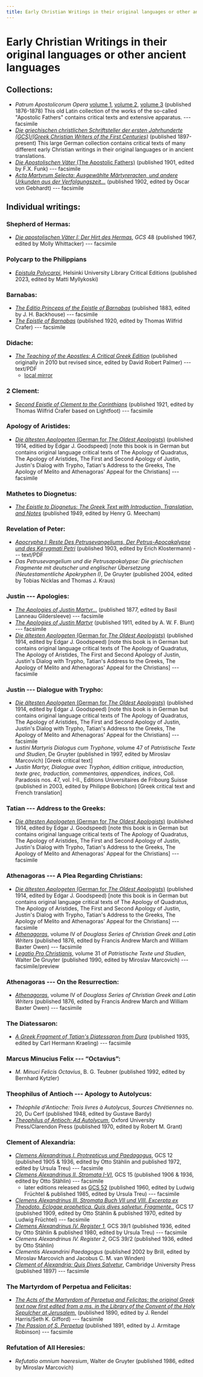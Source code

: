 ```yaml
---
title: Early Christian Writings in their original languages or other ancient languages
---
```


# Early Christian Writings in their original languages or other ancient languages

## Collections:

* *Patrum Apostolicorum Opera* [volume 1](https://books.google.com/books?id=7hQ-AAAAYAAJ), [volume 2](https://books.google.com/books?id=WRU-AAAAYAAJ), [volume 3](https://books.google.com/books?id=bB4-AAAAYAAJ) (published 1876-1878) This old Latin collection of the works of the so-called "Apostolic Fathers" contains critical texts and extensive apparatus. --- facsimile
* [*Die griechischen christlichen Schriftsteller der ersten Jahrhunderte (GCS)/(Greek Christian Writers of the First Centuries)*](https://bibelexegese.bbaw.de/publikationsreihen/gcs/) (published 1897-present) This large German collection contains critical texts of many different early Christian writings in their original languages or in ancient translations.
* [*Die Apostolischen Väter* (The Apostolic Fathers)](https://archive.org/details/dieapostolischen00clem) (published 1901, edited by F.X. Funk) --- facsimile
* [*Acta Martyrum Selecta: Ausgewählte Märtyreracten, und andere Urkunden aus der Verfolgungszeit...*](https://archive.org/details/actamartyrumsel00gebhgoog) (published 1902, edited by Oscar von Gebhardt) --- facsimile

## Individual writings:

### Shepherd of Hermas:

* [*Die apostolischen Väter I: Der Hirt des Hermas*](https://www.degruyter.com/document/doi/10.1515/9783110299199/html), *GCS* 48 (published 1967, edited by Molly Whittacker) --- facsimile

### Polycarp to the Philippians

* [*Epistula Polycarpi*](https://libraryguides.helsinki.fi/hulce_epistula_polycarpi/), Helsinki University Library Critical Editions (published 2023, edited by Matti Myllykoski)

### Barnabas:
* [*The Editio Princeps of the Epistle of Barnabas*](https://archive.org/details/editioprincepsof00barn) (published 1883, edited by J. H. Backhouse) --- facsimile
* [*The Epistle of Barnabas*](https://books.google.com/books?id=8ktOAAAAYAAJ) (published 1920, edited by Thomas Wilfrid Crafer) --- facsimile

### Didache:
* [*The Teaching of the Apostles: A Critical Greek Edition*](http://bibletranslation.ws/trans/didache.pdf) (published originally in 2010 but revised since, edited by David Robert Palmer) --- text/PDF
  * [local mirror](didache_palmer.pdf)

### 2 Clement:
* [*Second Epistle of Clement to the Corinthians*](https://archive.org/details/secondepistleofc00clemuoft) (published 1921, edited by Thomas Wilfrid Crafer based on Lightfoot) --- facsimile

### Apology of Aristides:
* [*Die ältesten Apologeten* (German for *The Oldest Apologists*)](http://files.xpian.info/diealtestenapologeten.pdf) (published 1914, editied by Edgar J. Goodspeed) [note this book is in German but contains original language critical texts of The Apology of Quadratus, The Apology of Aristides, The First and Second Apology of Justin, Justin's Dialog with Trypho, Tatian's Address to the Greeks, The Apology of Melito and Athenagoras' Appeal for the Christians] --- facsimile

### Mathetes to Diognetus:
* [*The Epistle to Diognetus: The Greek Text with Introduction, Translation, and Notes*](eng/diognetus_meecham.html) (published 1949, edited by Henry G. Meecham)

### Revelation of Peter:
* [*Apocrypha I: Reste Des Petrusevangeliums, Der Petrus-Apocakalypse und des Kerygmati Petri*](apocalypse_of_peter_klostermann.pdf) (published 1903, edited by Erich Klostermann) --- text/PDF
* *Das Petrusevangelium und die Petrusapokalypse: Die griechischen Fragmente mit deutscher und englischer Übersetzung (Neutestamentliche Apokryphen I)*, De Gruyter (published 2004, edited by Tobias Nicklas and Thomas J. Kraus)

### Justin --- Apologies:
* [*The Apologies of Justin Martyr...*](https://archive.org/details/apologiesofjusti00just) (published 1877, edited by Basil Lanneau Gildersleeve) --- facsimile
* [*The Apologies of Justin Martyr*](https://archive.org/details/apologiesofjust00just) (published 1911, edited by A. W. F. Blunt) --- facsimile
* [*Die ältesten Apologeten* (German for *The Oldest Apologists*)](http://files.xpian.info/diealtestenapologeten.pdf) (published 1914, edited by Edgar J. Goodspeed) [note this book is in German but contains original language critical texts of The Apology of Quadratus, The Apology of Aristides, The First and Second Apology of Justin, Justin's Dialog with Trypho, Tatian's Address to the Greeks, The Apology of Melito and Athenagoras' Appeal for the Christians] --- facsimile

### Justin --- Dialogue with Trypho:
* [*Die ältesten Apologeten* (German for *The Oldest Apologists*)](http://files.xpian.info/diealtestenapologeten.pdf) (published 1914, edited by Edgar J. Goodspeed) [note this book is in German but contains original language critical texts of The Apology of Quadratus, The Apology of Aristides, The First and Second Apology of Justin, Justin's Dialog with Trypho, Tatian's Address to the Greeks, The Apology of Melito and Athenagoras' Appeal for the Christians] --- facsimile
* *Iustini Martyris Dialogus cum Tryphone*, volume 47 of *Patristische Texte und Studien*, De Gruyter (published in 1997, edited by Miroslav Marcovich) [Greek critical text]
* *Justin Martyr, Dialogue avec Tryphon, édition critique, introduction, texte grec, traduction, commentaires, appendices, indices*, Coll. Paradosis nos. 47, vol. I-II., Editions Universitaires de Fribourg Suisse (published in 2003, edited by Philippe Bobichon) [Greek critical text and French translation]

### Tatian --- Address to the Greeks:
* [*Die ältesten Apologeten* (German for *The Oldest Apologists*)](http://files.xpian.info/diealtestenapologeten.pdf) (published 1914, edited by Edgar J. Goodspeed) [note this book is in German but contains original language critical texts of The Apology of Quadratus, The Apology of Aristides, The First and Second Apology of Justin, Justin's Dialog with Trypho, Tatian's Address to the Greeks, The Apology of Melito and Athenagoras' Appeal for the Christians] --- facsimile

### Athenagoras --- A Plea Regarding Christians:
* [*Die ältesten Apologeten* (German for *The Oldest Apologists*)](http://files.xpian.info/diealtestenapologeten.pdf) (published 1914, edited by Edgar J. Goodspeed) [note this book is in German but contains original language critical texts of The Apology of Quadratus, The Apology of Aristides, The First and Second Apology of Justin, Justin's Dialog with Trypho, Tatian's Address to the Greeks, The Apology of Melito and Athenagoras' Appeal for the Christians] --- facsimile
* [*Athenagoras*](https://catalog.hathitrust.org/Record/001406280), volume IV of *Douglass Series of Christian Greek and Latin Writers* (published 1876, edited by Francis Andrew March and William Baxter Owen) --- facsimile
* [*Legatio Pro Christianis*](https://books.google.com/books?id=7w_0CQAAQBAJ), volume 31 of *Patristische Texte und Studien*, Walter De Gruyter (published 1990, edited by Miroslav Marcovich) --- facsimile/preview

### Athenagoras --- On the Resurrection:
* [*Athenagoras*](https://catalog.hathitrust.org/Record/001406280), volume IV of *Douglass Series of Christian Greek and Latin Writers* (published 1876, edited by Francis Andrew March and William Baxter Owen) --- facsimile

### The Diatessaron:
* [*A Greek Fragment of Tatian's Diatessaron from Dura*](https://archive.org/details/MN41439ucmf_4) (published 1935, edited by Carl Hermann Kraeling) --- facsimile

### Marcus Minucius Felix --- “Octavius”:
* *M. Minuci Felicis Octavius*, B. G. Teubner (published 1992, edited by Bernhard Kytzler)

### Theophilus of Antioch --- Apology to Autolycus:
* *Théophile d'Antioche: Trois livres à Autolycus*, *Sources Chrétiennes* no. 20, Du Cerf (published 1948, edited by Gustave Bardy)
* [*Theophilus of Antioch: Ad Autolycum*](https://archive.org/details/theophilusofanti0000unse), Oxford University Press/Clarendon Press (published 1970, edited by Robert M. Grant)

### Clement of Alexandria:
* [*Clemens Alexandrinus I. Protrepticus und Paedagogus*](http://www.archive.org/details/clemensalexandri01clemuoft), GCS 12 (published 1905 & 1936, edited by Otto Stählin and published 1972, edited by Ursula Treu) --- facsimile
* [*Clemens Alexandrinus II. Stromata I-VI*](https://books.google.com/books?id=n1wPAAAAYAAJ), GCS 15 (published 1906 & 1936, edited by Otto Stählin) --- facsimile
  * later editions released as [GCS 52](https://digilib.bbaw.de/digitallibrary/digilib.html?fn=/silo10/GCS/GCS_52/) (published 1960, edited by Ludwig Früchtel & published 1985, edited by Ursula Treu) --- facsimile
* [*Clemens Alexandrinus III. Stromata Buch VII und VIII. Excerpta ex Theodoto. Eclogae prophetica. Quis dives salvetur. Fragmente.*](http://www.archive.org/details/clemensalexandri17clemuoft), GCS 17 (published 1909, edited by Otto Stählin & published 1970, edited by Ludwig Früchtel) --- facsimile
* [*Clemens Alexandrinus IV. Register 1*](http://www.archive.org/details/clemensalexandri04clemuoft), GCS 39/1 (published 1936, edited by Otto Stählin & published 1980, edited by Ursula Treu) --- facsimile
* *Clemens Alexandrinus IV. Register 2*, GCS 39/2 (published 1936, edited by Otto Stählin)
* *Clementis Alexandrini Paedagogus* (published 2002 by Brill, edited by Miroslav Marcovich and Jacobus C. M. van Winden)
* [*Clement of Alexandria: Quis Dives Salvetur*](https://archive.org/details/clementofalexand00clem_0), Cambridge University Press (published 1897) --- facsimile

### The Martyrdom of Perpetua and Felicitas:
* [*The Acts of the Martyrdom of Perpetua and Felicitas: the original Greek text now first edited from a ms. in the Library of the Convent of the Holy Sepulcher at Jerusalem.*](https://archive.org/details/TheActsOfTheMartyrdom) (published 1890, edited by  J. Rendel Harris/Seth K. Gifford) --- facsimile
* [*The Passion of S. Perpetua*](https://archive.org/details/MN5140ucmf_2) (published 1891, edited by J. Armitage Robinson) --- facsimile

### Refutation of All Heresies:

* *Refutatio omnium haeresium*, Walter de Gruyter (published 1986, edited by Miroslav Marcovich)
